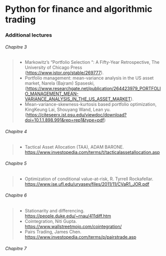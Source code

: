 # Python for finance and algorithmic trading 

### Additional lectures
###### Chapitre 3
> * Markowitz’s “Portfolio Selection “: A Fifty-Year Retrospective, The University of Chicago Press (https://www.jstor.org/stable/269777).
> * Portfolio management: mean-variance analysis in the US asset market, Narela (Bajram) Spaseski, (https://www.researchgate.net/publication/264423979_PORTFOLIO_MANAGEMENT_MEAN-VARIANCE_ANALYSIS_IN_THE_US_ASSET_MARKET).
> * Mean-variance-skewness-kurtosis based portfolio optimization, KingKeung Lai, Shouyang Wand, Lean yu. (https://citeseerx.ist.psu.edu/viewdoc/download?doi=10.1.1.898.991&rep=rep1&type=pdf)

###### Chapitre 4
> * Tactical Asset Allocation (TAA),  ADAM BARONE. https://www.investopedia.com/terms/t/tacticalassetallocation.asp

###### Chapitre 5
> * Optimization of conditional value-at-risk, R. Tyrrell Rockafellar. https://www.ise.ufl.edu/uryasev/files/2011/11/CVaR1_JOR.pdf

###### Chapitre 6
> * Stationarity and differencing. https://people.duke.edu/~rnau/411diff.htm
> * Cointegration, Niti Gupta. https://www.wallstreetmojo.com/cointegration/
> * Pairs Trading, James Chen. https://www.investopedia.com/terms/p/pairstrade.asp

###### Chapitre 7
